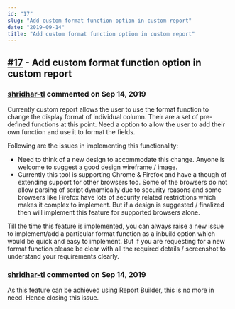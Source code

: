 ```yaml
---
id: "17"
slug: "Add custom format function option in custom report"
date: "2019-09-14"
title: "Add custom format function option in custom report"
---
```



## [#17](https://github.com/shridhar-tl/jira-assistant/issues/17) - Add custom format function option in custom report

### [shridhar-tl](https://github.com/shridhar-tl) commented on Sep 14, 2019

Currently custom report allows the user to use the format function to change the display format of individual column. Their are a set of pre-defined functions at this point. Need a option to allow the user to add their own function and use it to format the fields.

Following are the issues in implementing this functionality:
* Need to think of a new design to accommodate this change. Anyone is welcome to suggest a good design wireframe / image.
* Currently this tool is supporting Chrome & Firefox and have a though of extending support for other browsers too. Some of the browsers do not allow parsing of script dynamically due to security reasons and some browsers like Firefox have lots of security related restrictions which makes it complex to implement. But if a design is suggested / finalized then will implement this feature for supported browsers alone.

Till the time this feature is implemented, you can always raise a new issue to implement/add a particular format function as a inbuild option which would be quick and easy to implement. But if you are requesting for a new format function please be clear with all the required details / screenshot to understand your requirements clearly.

### [shridhar-tl](https://github.com/shridhar-tl) commented on Sep 14, 2019

As this feature can be achieved using Report Builder, this is no more in need. Hence closing this issue.
